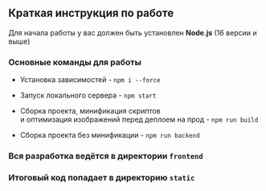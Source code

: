 ## Краткая инструкция по работе


Для начала работы у вас должен быть установлен **Node.js** (16 версии и выше)


### Основные команды для работы

- Установка зависимостей - `npm i --force`

- Запуск локального сервера - `npm start`

- Сборка проекта, минификация скриптов <br> и оптимизация изображений перед деплоем на прод - `npm run build`

- Сборка проекта без минификации - `npm run backend`


### Вся разработка ведётся в директории `frontend`


### Итоговый код попадает в директорию `static`